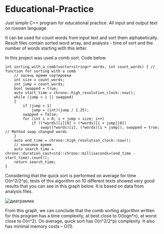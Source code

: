 # Educational-Practice

Just simple C++ program for educational practice. All input and output text on russian language.

It can be used for count words from input text and sort them alphabetically. Result files contain sorted word array, and analysis - time of sort and the number of words starting with this letter.

In this project was used a comb sort. Code below.


    int sorting_with_a_comb(vector<string>* words, int count_words) { // function for sorting with a comb
        // засечь время сортировки
        int size = count_words;
        int jump = count_words;
        bool swapped = true;
        auto start_time = chrono::high_resolution_clock::now();
        while (jump > 1 || swapped)
        {
            if (jump > 1)
                jump = (int)(jump / 1.25);
            swapped = false;
            for (int i = 0; i + jump < size; i++)
                if ((*words)[i][0] > (*words)[i + jump][0])
                    swap((*words)[i], (*words)[i + jump]), swapped = true; // Method swap changed words
        }
        auto end_time = chrono::high_resolution_clock::now();
        // конечное время
        auto search_time = chrono::duration_cast<std::chrono::milliseconds>(end_time - start_time).count();
        return search_time;
    }

Considering that the quick sort is performed on average for time O(n^2/2^p), tests of this algorithm on 10 different texts showed very good results that you can see in this graph below. It is based on data from analysis files.

![диаграмма](https://user-images.githubusercontent.com/89856595/171388134-2880f955-72eb-4cdf-a071-15a64e1e6109.PNG)

From this graph, we can conclude that the comb sorting algorithm written for this program has a time complexity, at best close to O(logn*n), at worst close to O(n^2). On average, quick sort has O(n^2/2^p) complexity. It also has minimal memory costs – O(1).
